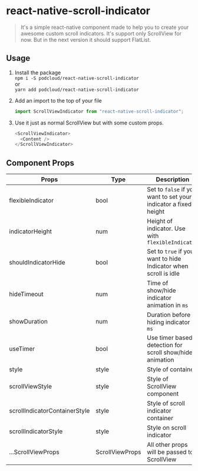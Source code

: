 # react-native-scroll-indicator

> It's a simple react-native component made to help you to create your awesome custom scroll indicators. It's support only ScrollView for now. But in the next version it should support FlatList.

## Usage

1. Install the package <br />
   `npm i -S podcloud/react-native-scroll-indicator`<br />
   or<br />
   `yarn add podcloud/react-native-scroll-indicator`<br />

2. Add an import to the top of your file
   ```javascript
   import ScrollViewIndicator from "react-native-scroll-indicator";
   ```
3. Use it just as normal ScrollView but with some custom props.
   ```javascript
   <ScrollViewIndicator>
     <Content />
   </ScrollViewIndicator>
   ```

## Component Props

| Props                         | Type            | Description                                                     | Default |
| ----------------------------- | --------------- | --------------------------------------------------------------- | ------- |
| flexibleIndicator             | bool            | Set to `false` if you want to set your indicator a fixed height | true    |
| indicatorHeight               | num             | Height of indicator. Use with `flexibleIndicator`               | 200     |
| shouldIndicatorHide           | bool            | Set to `true` if you want to hide Indicator when scroll is idle | true    |
| hideTimeout                   | num             | Time of show/hide indicator animation in `ms`                   | 500     |
| showDuration                  | num             | Duration before hiding indicator in `ms`                        | 1200    |
| useTimer                      | bool            | Use timer based detection for scroll show/hide animation        | false   |
| style                         | style           | Style of container                                              | {}      |
| scrollViewStyle               | style           | Style of ScrollView component                                   | {}      |
| scrollIndicatorContainerStyle | style           | Style of scroll indicator container                             | {}      |
| scrollIndicatorStyle          | style           | Style on scroll indicator                                       | {}      |
| ...ScrollViewProps            | ScrollViewProps | All other props will be passed to ScrollView                    | {}      |
